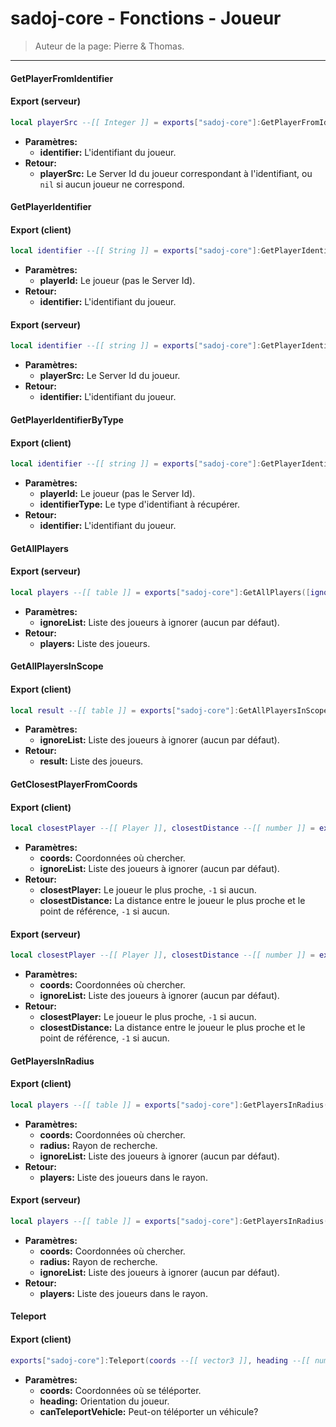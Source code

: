 # sadoj-core - Fonctions - Joueur

> Auteur de la page: Pierre & Thomas.

---

#### GetPlayerFromIdentifier

<!-- tabs:start -->

#### **Export (serveur)**

```lua
local playerSrc --[[ Integer ]] = exports["sadoj-core"]:GetPlayerFromIdentifier(identifier --[[ string ]])
```

* **Paramètres:**
  * **identifier:** L'identifiant du joueur.
* **Retour:**
  * **playerSrc:** Le Server Id du joueur correspondant à l'identifiant, ou `nil` si aucun joueur ne correspond.

<!-- tabs:end -->

#### GetPlayerIdentifier

<!-- tabs:start -->

#### **Export (client)**

```lua
local identifier --[[ String ]] = exports["sadoj-core"]:GetPlayerIdentifier(playerId --[[ Integer ]])
```

* **Paramètres:**
  * **playerId:** Le joueur (pas le Server Id).
* **Retour:**
  * **identifier:** L'identifiant du joueur.

#### **Export (serveur)**

```lua
local identifier --[[ string ]] = exports["sadoj-core"]:GetPlayerIdentifier(playerSrc --[[ Integer ]])
```

* **Paramètres:**
  * **playerSrc:** Le Server Id du joueur.
* **Retour:**
  * **identifier:** L'identifiant du joueur.

<!-- tabs:end -->


#### GetPlayerIdentifierByType

<!-- tabs:start -->

#### **Export (client)**

```lua
local identifier --[[ string ]] = exports["sadoj-core"]:GetPlayerIdentifierByType(playerId --[[ Integer ]], identifierType --[[ string ]])
```

* **Paramètres:**
  * **playerId:** Le joueur (pas le Server Id).
  * **identifierType:** Le type d'identifiant à récupérer.
* **Retour:**
  * **identifier:** L'identifiant du joueur.

<!-- tabs:end -->


#### GetAllPlayers

<!-- tabs:start -->

#### **Export (serveur)**

```lua
local players --[[ table ]] = exports["sadoj-core"]:GetAllPlayers([ignoreList --[[ table ]]])
```

* **Paramètres:**
  * **ignoreList:** Liste des joueurs à ignorer (aucun par défaut).
* **Retour:**
  * **players:** Liste des joueurs.

<!-- tabs:end -->

#### GetAllPlayersInScope

<!-- tabs:start -->

#### **Export (client)**

```lua
local result --[[ table ]] = exports["sadoj-core"]:GetAllPlayersInScope([ignoreList --[[ table ]]])
```

* **Paramètres:**
  * **ignoreList:** Liste des joueurs à ignorer (aucun par défaut).
* **Retour:**
  * **result:** Liste des joueurs.

<!-- tabs:end -->

#### GetClosestPlayerFromCoords

<!-- tabs:start -->

#### **Export (client)**

```lua
local closestPlayer --[[ Player ]], closestDistance --[[ number ]] = exports["sadoj-core"]:GetClosestPlayerFromCoords(coords --[[ vector3 ]][, ignoreList --[[ table ]]])
```

* **Paramètres:**
  * **coords:** Coordonnées où chercher.
  * **ignoreList:** Liste des joueurs à ignorer (aucun par défaut).
* **Retour:**
  * **closestPlayer:** Le joueur le plus proche, `-1` si aucun.
  * **closestDistance:** La distance entre le joueur le plus proche et le point de référence, `-1` si aucun.

#### **Export (serveur)**

```lua
local closestPlayer --[[ Player ]], closestDistance --[[ number ]] = exports["sadoj-core"]:GetClosestPlayerFromCoords(coords --[[ vector3 ]][, ignoreList --[[ table ]]])
```

* **Paramètres:**
  * **coords:** Coordonnées où chercher.
  * **ignoreList:** Liste des joueurs à ignorer (aucun par défaut).
* **Retour:**
  * **closestPlayer:** Le joueur le plus proche, `-1` si aucun.
  * **closestDistance:** La distance entre le joueur le plus proche et le point de référence, `-1` si aucun.

<!-- tabs:end -->

#### GetPlayersInRadius

<!-- tabs:start -->

#### **Export (client)**

```lua
local players --[[ table ]] = exports["sadoj-core"]:GetPlayersInRadius(coords --[[ vector3 ]], radius --[[ number ]][, ignoreList --[[ table ]]])
```

* **Paramètres:**
  * **coords:** Coordonnées où chercher.
  * **radius:** Rayon de recherche.
  * **ignoreList:** Liste des joueurs à ignorer (aucun par défaut).
* **Retour:**
  * **players:** Liste des joueurs dans le rayon.

#### **Export (serveur)**

```lua
local players --[[ table ]] = exports["sadoj-core"]:GetPlayersInRadius(coords --[[ vector3 ]], radius --[[ number ]][, ignoreList --[[ table ]]])
```

* **Paramètres:**
  * **coords:** Coordonnées où chercher.
  * **radius:** Rayon de recherche.
  * **ignoreList:** Liste des joueurs à ignorer (aucun par défaut).
* **Retour:**
  * **players:** Liste des joueurs dans le rayon.

<!-- tabs:end -->

#### Teleport

<!-- tabs:start -->

#### **Export (client)**

```lua
exports["sadoj-core"]:Teleport(coords --[[ vector3 ]], heading --[[ number ]], canTeleportVehicle --[[ boolean ]])
```

* **Paramètres:**
  * **coords:** Coordonnées où se téléporter.
  * **heading:** Orientation du joueur.
  * **canTeleportVehicle:** Peut-on téléporter un véhicule?

<!-- tabs:end -->
